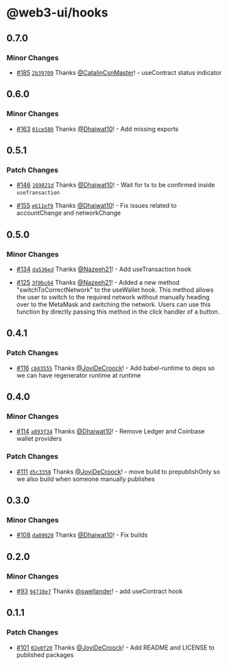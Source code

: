 # @web3-ui/hooks

## 0.7.0

### Minor Changes

- [#185](https://github.com/Developer-DAO/web3-ui/pull/185) [`2b39709`](https://github.com/Developer-DAO/web3-ui/commit/2b3970987eff7c9aeabbce027477079a43a61220) Thanks [@CatalinCsnMaster](https://github.com/CatalinCsnMaster)! - useContract status indicator

## 0.6.0

### Minor Changes

- [#163](https://github.com/Developer-DAO/web3-ui/pull/163) [`01ce580`](https://github.com/Developer-DAO/web3-ui/commit/01ce5809debb2284545620861d11893e4f9675f0) Thanks [@Dhaiwat10](https://github.com/Dhaiwat10)! - Add missing exports

## 0.5.1

### Patch Changes

- [#146](https://github.com/Developer-DAO/web3-ui/pull/146) [`169021d`](https://github.com/Developer-DAO/web3-ui/commit/169021df19ebc7819f68d74213dc74380d8a71d6) Thanks [@Dhaiwat10](https://github.com/Dhaiwat10)! - Wait for tx to be confirmed inside `useTransaction`

* [#155](https://github.com/Developer-DAO/web3-ui/pull/155) [`e611ef9`](https://github.com/Developer-DAO/web3-ui/commit/e611ef9860ac0179e3c3dcfc64f05aac3b88baa7) Thanks [@Dhaiwat10](https://github.com/Dhaiwat10)! - Fix issues related to accountChange and networkChange

## 0.5.0

### Minor Changes

- [#134](https://github.com/Developer-DAO/web3-ui/pull/134) [`da536ed`](https://github.com/Developer-DAO/web3-ui/commit/da536ed8df37c768764ca616a9bb83fc91a01d5e) Thanks [@Nazeeh21](https://github.com/Nazeeh21)! - Add useTransaction hook

* [#125](https://github.com/Developer-DAO/web3-ui/pull/125) [`3f0bc64`](https://github.com/Developer-DAO/web3-ui/commit/3f0bc640cc4d0d4ee4e656afd16c6fc2fbfc9cbd) Thanks [@Nazeeh21](https://github.com/Nazeeh21)! - Added a new method "switchToCorrectNetwork" to the useWallet hook. This method allows the user to switch to the required network without manually heading over to the MetaMask and switching the network. Users can use this function by directly passing this method in the click handler of a button.

## 0.4.1

### Patch Changes

- [#116](https://github.com/Developer-DAO/web3-ui/pull/116) [`c843555`](https://github.com/Developer-DAO/web3-ui/commit/c843555369f56c01653f0486e54a31a382353ed4) Thanks [@JoviDeCroock](https://github.com/JoviDeCroock)! - Add babel-runtime to deps so we can have regenerator runtime at runtime

## 0.4.0

### Minor Changes

- [#114](https://github.com/Developer-DAO/web3-ui/pull/114) [`a893f34`](https://github.com/Developer-DAO/web3-ui/commit/a893f34036844b8b7100bac98eea8b62036c8491) Thanks [@Dhaiwat10](https://github.com/Dhaiwat10)! - Remove Ledger and Coinbase wallet providers

### Patch Changes

- [#111](https://github.com/Developer-DAO/web3-ui/pull/111) [`d5c3358`](https://github.com/Developer-DAO/web3-ui/commit/d5c3358e0a487359619c4fe234d573b0940b34a8) Thanks [@JoviDeCroock](https://github.com/JoviDeCroock)! - move build to prepublishOnly so we also build when someone manually publishes

## 0.3.0

### Minor Changes

- [#108](https://github.com/Developer-DAO/web3-ui/pull/108) [`da89020`](https://github.com/Developer-DAO/web3-ui/commit/da89020b0ccf5bfc170bbdede25d2bb379c376ba) Thanks [@Dhaiwat10](https://github.com/Dhaiwat10)! - Fix builds

## 0.2.0

### Minor Changes

- [#93](https://github.com/Developer-DAO/web3-ui/pull/93) [`94718e7`](https://github.com/Developer-DAO/web3-ui/commit/94718e75c480d493f32808746a3d485c3cc9f9ff) Thanks [@swellander](https://github.com/swellander)! - add useContract hook

## 0.1.1

### Patch Changes

- [#101](https://github.com/Developer-DAO/web3-ui/pull/101) [`02e0f20`](https://github.com/Developer-DAO/web3-ui/commit/02e0f202d0682f8af502c63b5c2ec73a6518205e) Thanks [@JoviDeCroock](https://github.com/JoviDeCroock)! - Add README and LICENSE to published packages
